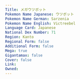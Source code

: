 ```yaml
---
﻿Title: メガウツボット
Pokemon Name Japanese: ウツボット
Pokemon Name German: Sarzenia
Pokemon Name English: Victreebel
Language Card: Japanese
National Dex Number: 71
Region: Kanto
Regional Form: false
Additional Form: false
Mega: true
Gigantamax: false
Cover: false
Link: 
Owned: 
---
```

